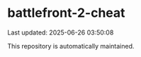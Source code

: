 # battlefront-2-cheat

Last updated: 2025-06-26 03:50:08

This repository is automatically maintained.

